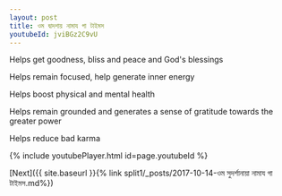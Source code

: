 ```yaml
---
layout: post
title: ওম দ্বাদশায় নামায গা টাইমস
youtubeId: jviBGz2C9vU
---
```

 
 
Helps get goodness, bliss and peace and God's blessings
 
Helps remain focused, help generate inner energy 
 
Helps boost physical and mental health 
 
Helps remain grounded and generates a sense of gratitude towards the greater power 
 
Helps reduce bad karma
 
 
 
 


{% include youtubePlayer.html id=page.youtubeId %}
 
[Next]({{ site.baseurl }}{% link  split1/_posts/2017-10-14-ওম সুদর্শানায়া নামায গা টাইমস.md%})
 
